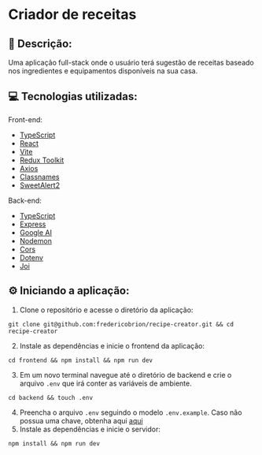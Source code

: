 # Criador de receitas

## 📝 Descrição:
Uma aplicação full-stack onde o usuário terá sugestão de receitas baseado nos ingredientes e equipamentos disponíveis na sua casa.


## 💻 Tecnologias utilizadas:
Front-end:
- <a href="https://www.typescriptlang.org/" target="_blank">TypeScript</a>
- <a href="https://react.dev/" target="_blank">React</a>
- <a href="https://vitejs.dev/" target="_blank">Vite</a>
- <a href="https://redux-toolkit.js.org/" target="_blank">Redux Toolkit</a>
- <a href="https://axios-http.com/docs/intro" target="_blank">Axios</a>
- <a href="https://github.com/JedWatson/classnames" target="_blank">Classnames</a>
- <a href="https://sweetalert2.github.io/" target="_blank">SweetAlert2</a>

Back-end:
- <a href="https://www.typescriptlang.org/" target="_blank">TypeScript</a>
- <a href="https://expressjs.com/" target="_blank">Express</a>
- <a href="https://github.com/google-gemini/generative-ai-js" target="_blank">Google AI</a>
- <a href="https://nodemon.io/" target="_blank">Nodemon</a>
- <a href="https://github.com/expressjs/cors" target="_blank">Cors</a>
- <a href="https://github.com/motdotla/dotenv" target="_blank">Dotenv</a>
- <a href="https://joi.dev/" target="_blank">Joi</a>

## ⚙️ Iniciando a aplicação:
1. Clone o repositório e acesse o diretório da aplicação:
  ```
  git clone git@github.com:fredericobrion/recipe-creator.git && cd recipe-creator
  ```
2. Instale as dependências e inicie o frontend da aplicação:
  ```
  cd frontend && npm install && npm run dev
  ```
3. Em um novo terminal navegue até o diretório de backend e crie o arquivo ```.env``` que irá conter as variáveis de ambiente.
  ```
  cd backend && touch .env
  ```
4. Preencha o arquivo ```.env``` seguindo o modelo ```.env.example```. Caso não possua uma chave, obtenha aqui <a href="https://aistudio.google.com/app/apikey" target="_blank">aqui</a>
5. Instale as dependências e inicie o servidor:
```
npm install && npm run dev
```
